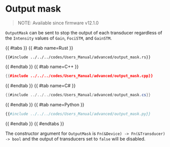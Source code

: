 # Output mask

> NOTE: Available since firmware v12.1.0

`OutputMask` can be sent to stop the output of each transducer regardless of the `Intensity` values of `Gain`, `FociSTM`, and `GainSTM`.

{{ #tabs }}
{{ #tab name=Rust }}
```rust,edition2024
{{#include ../../../codes/Users_Manual/advanced/output_mask.rs}}
```
{{ #endtab }}
{{ #tab name=C++ }}
```cpp
{{#include ../../../codes/Users_Manual/advanced/output_mask.cpp}}
```
{{ #endtab }}
{{ #tab name=C# }}
```cs
{{#include ../../../codes/Users_Manual/advanced/output_mask.cs}}
```
{{ #endtab }}
{{ #tab name=Python }}
```python
{{#include ../../../codes/Users_Manual/advanced/output_mask.py}}
```
{{ #endtab }}
{{ #endtabs }}

The constructor argument for `OutputMask` is `Fn(&Device) -> Fn(&Transducer) -> bool` and the output of transducers set to `false` will be disabled.
